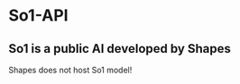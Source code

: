 # So1-API
So1 is a public AI developed by Shapes
-------------------------------
Shapes does not host So1 model!
